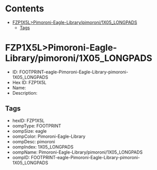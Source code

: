 



Contents
========

* [FZP1X5L>Pimoroni-Eagle-Library/pimoroni/1X05_LONGPADS](#fzp1x5lpimoroni-eagle-librarypimoroni1x05_longpads)
	* [Tags](#tags)

# FZP1X5L>Pimoroni-Eagle-Library/pimoroni/1X05_LONGPADS

- ID: FOOTPRINT-eagle-Pimoroni-Eagle-Library-pimoroni-1X05_LONGPADS
- Hex ID: FZP1X5L
- Name: 
- Description: 

## Tags

- hexID: FZP1X5L
- oompType: FOOTPRINT
- oompSize: eagle
- oompColor: Pimoroni-Eagle-Library
- oompDesc: pimoroni
- oompIndex: 1X05_LONGPADS
- oompName: Pimoroni-Eagle-Library/pimoroni/1X05_LONGPADS
- oompID: FOOTPRINT-eagle-Pimoroni-Eagle-Library-pimoroni-1X05_LONGPADS

